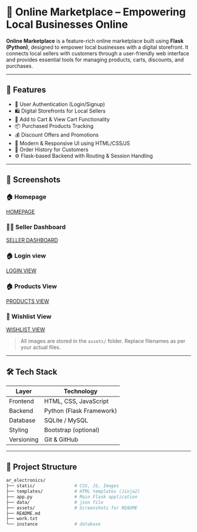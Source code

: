 # 🛒 Online Marketplace – Empowering Local Businesses Online

**Online Marketplace** is a feature-rich online marketplace built using **Flask (Python)**, designed to empower local businesses with a digital storefront. It connects local sellers with customers through a user-friendly web interface and provides essential tools for managing products, carts, discounts, and purchases.

---

## 🚀 Features

- 🔐 User Authentication (Login/Signup)
- 🛍️ Digital Storefronts for Local Sellers
- 🛒 Add to Cart & View Cart Functionality
- 📦 Purchased Products Tracking
- 💰 Discount Offers and Promotions
- 🎨 Modern & Responsive UI using HTML/CSS/JS
- 🧾 Order History for Customers
- ⚙️ Flask-based Backend with Routing & Session Handling

---

## 📸 Screenshots

### 🏠 Homepage  
[HOMEPAGE](https://github.com/Rameshwarbhagwat/Online-marketplace/blob/main/ar_electronics/assets/Screenshot%202025-06-02%20184057.png)

### 🧑‍💼 Seller Dashboard  
[SELLER DASHBOARD](assets/seller_dashboard.png)

### 🏠 Login view 
[LOGIN VIEW](https://github.com/Rameshwarbhagwat/Online-marketplace/blob/main/ar_electronics/assets/Screenshot%202025-06-02%20184216.png)

### 🏠 Products View 
[PRODUCTS VIEW](https://github.com/Rameshwarbhagwat/Online-marketplace/blob/main/ar_electronics/assets/Screenshot%202025-06-02%20184320.png)

### 🛒 Wishlist View 
[WISHLIST VIEW](https://github.com/Rameshwarbhagwat/Online-marketplace/blob/main/ar_electronics/assets/Screenshot%202025-06-02%20184340.png)


> All images are stored in the `assets/` folder. Replace filenames as per your actual files.

---

## 🛠️ Tech Stack

| Layer       | Technology       |
|-------------|------------------|
| Frontend    | HTML, CSS, JavaScript |
| Backend     | Python (Flask Framework) |
| Database    | SQLite / MySQL |
| Styling     | Bootstrap (optional) |
| Versioning  | Git & GitHub |

---

## 📁 Project Structure

```bash
ar_electronics/
├── static/               # CSS, JS, Images
├── templates/            # HTML templates (Jinja2)
├── app.py                # Main Flask application           
├── data/                 # json file
├── assets/               # Screenshots for README
├── README.md
├── work.txt
└── instance              # database
